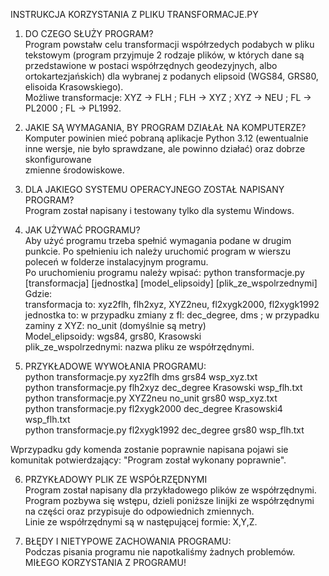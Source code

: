

INSTRUKCJA KORZYSTANIA Z PLIKU TRANSFORMACJE.PY  

1. DO CZEGO SŁUŻY PROGRAM?  
Program powstałw celu transformacji współrzedych podabych w pliku tekstowym (program przyjmuje 2 rodzaje plików, w których dane są przedstawione w postaci 
współrzędnych geodezyjnych, albo ortokartezjańskich) dla wybranej z podanych elipsoid (WGS84, GRS80, elisoida Krasowskiego).  
Możliwe transformacje: XYZ -> FLH ; FLH -> XYZ ; XYZ -> NEU ; FL -> PL2000 ; FL -> PL1992.   

2. JAKIE SĄ WYMAGANIA, BY PROGRAM DZIAŁAŁ NA KOMPUTERZE?  
Komputer powinien mieć pobraną aplikacje Python 3.12 (ewentualnie inne wersje, nie było sprawdzane, ale powinno działać) oraz dobrze skonfigurowane  
zmienne środowiskowe.  

3. DLA JAKIEGO SYSTEMU OPERACYJNEGO ZOSTAŁ NAPISANY PROGRAM?  
Program został napisany i testowany tylko dla systemu Windows.  
	
4. JAK UŻYWAĆ PROGRAMU?  
Aby użyć programu trzeba spełnić wymagania podane w drugim punkcie. Po spełnieniu ich należy uruchomić program w wierszu poleceń w folderze instalacyjnym programu.  
Po uruchomieniu programu należy wpisać: python transformacje.py [transformacja] [jednostka] [model_elipsoidy] [plik_ze_wspolrzednymi]  
Gdzie:  
transformacja to: xyz2flh, flh2xyz, XYZ2neu, fl2xygk2000, fl2xygk1992  
jednostka to: w przypadku zmiany z fl: dec_degree, dms   ;   w przypadku zaminy z XYZ: no_unit (domyślnie są metry)  
Model_elipsoidy: wgs84, grs80, Krasowski  
plik_ze_wspolrzednymi: nazwa pliku ze współrzędnymi.

5. PRZYKŁADOWE WYWOŁANIA PROGRAMU:  
python transformacje.py xyz2flh dms grs84 wsp_xyz.txt  
python transformacje.py flh2xyz dec_degree Krasowski wsp_flh.txt  
python transformacje.py XYZ2neu no_unit grs80 wsp_xyz.txt  
python transformacje.py fl2xygk2000 dec_degree Krasowski4 wsp_flh.txt  
python transformacje.py fl2xygk1992 dec_degree grs80 wsp_flh.txt  
	
Wprzypadku gdy komenda zostanie poprawnie napisana pojawi sie komunitak potwierdzający: 
"Program został wykonany poprawnie".  

6. PRZYKŁADOWY PLIK ZE WSPÓŁRZĘDNYMI  
Program został napisany dla przykładowego plików ze współrzędnymi.  
Program pozbywa się wstępu, dzieli poniższe linijki ze współrzędnymi na części oraz przypisuje do odpowiednich zmiennych.  
Linie ze współrzędnymi są w następującej formie: X,Y,Z.  

7. BŁĘDY I NIETYPOWE ZACHOWANIA PROGRAMU:  
Podczas pisania programu nie napotkaliśmy żadnych problemów.  
MIŁEGO KORZYSTANIA Z PROGRAMU! 